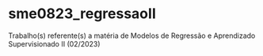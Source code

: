 # sme0823_regressaoII
Trabalho(s) referente(s) a matéria de Modelos de Regressão e Aprendizado Supervisionado II (02/2023)
